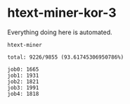 # htext-miner-kor-3

Everything doing here is automated.

```
htext-miner

total: 9226/9855 (93.61745306950786%)

job0: 1665
job1: 1931
job2: 1821
job3: 1991
job4: 1818
```